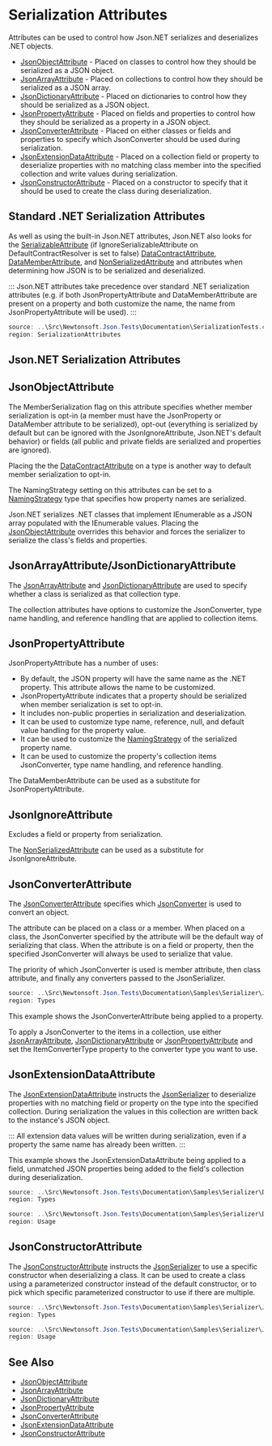 # Serialization Attributes

Attributes can be used to control how Json.NET serializes and deserializes .NET objects.

- [JsonObjectAttribute](/API/newtonsoft/json/jsonobjectattribute/) - Placed on classes to control how they should be serialized as a JSON object.
- [JsonArrayAttribute](/API/newtonsoft/json/jsonarrayattribute/) - Placed on collections to control how they should be serialized as a JSON array.
- [JsonDictionaryAttribute](/API/newtonsoft/json/jsondictionaryattribute/) - Placed on dictionaries to control how they should be serialized as a JSON object.
- [JsonPropertyAttribute](/API/newtonsoft/json/jsonpropertyattribute/) - Placed on fields and properties to control how they should be serialized as a property in a JSON object.
- [JsonConverterAttribute](/API/newtonsoft/json/jsonconverterattribute/) - Placed on either classes or fields and properties to specify which JsonConverter should be used during serialization.
- [JsonExtensionDataAttribute](/API/newtonsoft/json/jsonextensiondataattribute/) - Placed on a collection field or property to deserialize properties with no matching class member into the specified collection and write values during serialization.
- [JsonConstructorAttribute](/API/newtonsoft/json/jsonconstructorattribute/) - Placed on a constructor to specify that it should be used to create the class during deserialization.

## Standard .NET Serialization Attributes

As well as using the built-in Json.NET attributes, Json.NET also looks for the [SerializableAttribute](T:System.SerializableAttribute) (if IgnoreSerializableAttribute on DefaultContractResolver is set to false) [DataContractAttribute](T:System.Runtime.Serialization.DataContractAttribute), [DataMemberAttribute](T:System.Runtime.Serialization.DataMemberAttribute), and [NonSerializedAttribute](T:System.NonSerializedAttribute) and attributes when determining how JSON is to be serialized and deserialized.

:::
Json.NET attributes take precedence over standard .NET serialization attributes (e.g. if both JsonPropertyAttribute and DataMemberAttribute are present on a property and both customize the name, the name from JsonPropertyAttribute will be used).
:::

```csharp Serialization Attributes Example
source: ..\Src\Newtonsoft.Json.Tests\Documentation\SerializationTests.cs
region: SerializationAttributes
```

## Json.NET Serialization Attributes

## JsonObjectAttribute

The MemberSerialization flag on this attribute specifies whether member serialization is opt-in (a member must have the JsonProperty or DataMember attribute to be serialized), opt-out (everything is serialized by default but can be ignored with the JsonIgnoreAttribute, Json.NET's default behavior) or fields (all public and private fields are serialized and properties are ignored).

Placing the the [DataContractAttribute](T:System.Runtime.Serialization.DataContractAttribute) on a type is another way to default member serialization to opt-in.

The NamingStrategy setting on this attributes can be set to a [NamingStrategy](/API/newtonsoft/json/serialization/namingstrategy/) type that specifies how property names are serialized.

Json.NET serializes .NET classes that implement IEnumerable as a JSON array populated with the IEnumerable values. Placing the [JsonObjectAttribute](/API/newtonsoft/json/jsonobjectattribute/) overrides this behavior and forces the serializer to serialize the class's fields and properties.

## JsonArrayAttribute/JsonDictionaryAttribute

The [JsonArrayAttribute](/API/newtonsoft/json/jsonarrayattribute/) and [JsonDictionaryAttribute](/API/newtonsoft/json/jsondictionaryattribute/) are used to specify whether a class is serialized as that collection type.

The collection attributes have options to customize the JsonConverter, type name handling, and reference handling that are applied to collection items.

## JsonPropertyAttribute

JsonPropertyAttribute has a number of uses:

- By default, the JSON property will have the same name as the .NET property. This attribute allows the name to be customized.
- JsonPropertyAttribute indicates that a property should be serialized when member serialization is set to opt-in.
- It includes non-public properties in serialization and deserialization.
- It can be used to customize type name, reference, null, and default value handling for the property value.
- It can be used to customize the [NamingStrategy](/API/newtonsoft/json/serialization/namingstrategy/) of the serialized property name.
- It can be used to customize the property's collection items JsonConverter, type name handling, and reference handling.

The DataMemberAttribute can be used as a substitute for JsonPropertyAttribute.

## JsonIgnoreAttribute

Excludes a field or property from serialization.

The [NonSerializedAttribute](T:System.NonSerializedAttribute) can be used as a substitute for JsonIgnoreAttribute.

## JsonConverterAttribute

The [JsonConverterAttribute](/API/newtonsoft/json/jsonconverterattribute/) specifies which [JsonConverter](/API/newtonsoft/json/jsonconverter/) is used to convert an object.

The attribute can be placed on a class or a member. When placed on a class, the JsonConverter specified by the attribute will be the default way of serializing that class. When the attribute is on a field or property, then the specified JsonConverter will always be used to serialize that value.

The priority of which JsonConverter is used is member attribute, then class attribute, and finally any converters passed to the JsonSerializer.

```csharp JsonConverterAttribute Property Example
source: ..\Src\Newtonsoft.Json.Tests\Documentation\Samples\Serializer\JsonConverterAttributeProperty.cs
region: Types
```

This example shows the JsonConverterAttribute being applied to a property.

To apply a JsonConverter to the items in a collection, use either [JsonArrayAttribute](/API/newtonsoft/json/jsonarrayattribute/), [JsonDictionaryAttribute](/API/newtonsoft/json/jsondictionaryattribute/) or [JsonPropertyAttribute](/API/newtonsoft/json/jsonpropertyattribute/) and set the ItemConverterType property to the converter type you want to use.

## JsonExtensionDataAttribute

The [JsonExtensionDataAttribute](/API/newtonsoft/json/jsonextensiondataattribute/) instructs the [JsonSerializer](/API/newtonsoft/json/jsonserializer/) to deserialize properties with no matching field or property on the type into the specified collection. During serialization the values in this collection are written back to the instance's JSON object.

:::
All extension data values will be written during serialization, even if a property the same name has already been written.
:::

This example shows the JsonExtensionDataAttribute being applied to a field, unmatched JSON properties being added to the field's collection during deserialization.

```csharp Types
source: ..\Src\Newtonsoft.Json.Tests\Documentation\Samples\Serializer\DeserializeExtensionData.cs
region: Types
```

```csharp Usage
source: ..\Src\Newtonsoft.Json.Tests\Documentation\Samples\Serializer\DeserializeExtensionData.cs
region: Usage
```

## JsonConstructorAttribute

The [JsonConstructorAttribute](/API/newtonsoft/json/jsonconstructorattribute/) instructs the [JsonSerializer](/API/newtonsoft/json/jsonserializer/) to use a specific constructor when deserializing a class. It can be used to create a class using a parameterized constructor instead of the default constructor, or to pick which specific parameterized constructor to use if there are multiple.

```csharp Types
source: ..\Src\Newtonsoft.Json.Tests\Documentation\Samples\Serializer\JsonConstructorAttribute.cs
region: Types
```

```csharp Usage
source: ..\Src\Newtonsoft.Json.Tests\Documentation\Samples\Serializer\JsonConstructorAttribute.cs
region: Usage
```

## See Also

- [JsonObjectAttribute](/API/newtonsoft/json/jsonobjectattribute/)
- [JsonArrayAttribute](/API/newtonsoft/json/jsonarrayattribute/)
- [JsonDictionaryAttribute](/API/newtonsoft/json/jsondictionaryattribute/)
- [JsonPropertyAttribute](/API/newtonsoft/json/jsonpropertyattribute/)
- [JsonConverterAttribute](/API/newtonsoft/json/jsonconverterattribute/)
- [JsonExtensionDataAttribute](/API/newtonsoft/json/jsonextensiondataattribute/)
- [JsonConstructorAttribute](/API/newtonsoft/json/jsonconstructorattribute/)